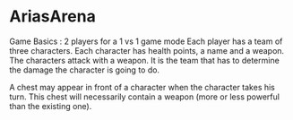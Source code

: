 # AriasArena

Game Basics : 
2 players for a 1 vs 1 game mode
Each player has a team of three characters.
Each character has health points, a name and a weapon.
The characters attack with a weapon.
It is the team that has to determine the damage the character is going to do.

A chest may appear in front of a character when the character takes his turn.
This chest will necessarily contain a weapon (more or less powerful than the existing one).
